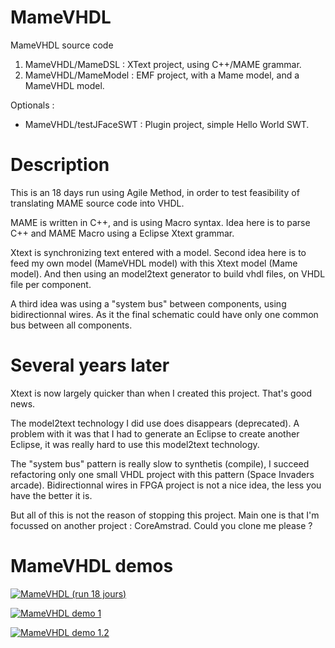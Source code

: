 # MameVHDL
MameVHDL source code

1. MameVHDL/MameDSL : XText project, using C++/MAME grammar.
2. MameVHDL/MameModel : EMF project, with a Mame model, and a MameVHDL model.

Optionals :
* MameVHDL/testJFaceSWT : Plugin project, simple Hello World SWT.

# Description
This is an 18 days run using Agile Method, in order to test feasibility of translating MAME source code into VHDL.

MAME is written in C++, and is using Macro syntax. Idea here is to parse C++ and MAME Macro using a Eclipse Xtext grammar.

Xtext is synchronizing text entered with a model. Second idea here is to feed my own model (MameVHDL model) with this Xtext model (Mame model). And then using an model2text generator to build vhdl files, on VHDL file per component.

A third idea was using a "system bus" between components, using bidirectionnal wires. As it the final schematic could have only one common bus between all components.

# Several years later

Xtext is now largely quicker than when I created this project. That's good news.

The model2text technology I did use does disappears (deprecated). A problem with it was that I had to generate an Eclipse to create another Eclipse, it was really hard to use this model2text technology.

The "system bus" pattern is really slow to synthetis (compile), I succeed refactoring only one small VHDL project with this pattern (Space Invaders arcade). Bidirectionnal wires in FPGA project is not a nice idea, the less you have the better it is.

But all of this is not the reason of stopping this project. Main one is that I'm focussed on another project : CoreAmstrad. Could you clone me please ?

# MameVHDL demos
[![MameVHDL (run 18 jours)](http://img.youtube.com/vi/oSzX0kn6JSQ/0.jpg)](http://www.youtube.com/watch?v=oSzX0kn6JSQ)

[![MameVHDL demo 1](http://img.youtube.com/vi/5K35K_MH2G4/0.jpg)](http://www.youtube.com/watch?v=5K35K_MH2G4)

[![MameVHDL demo 1.2](http://img.youtube.com/vi/w0qqnPUjKfc/0.jpg)](http://www.youtube.com/watch?v=w0qqnPUjKfc)
